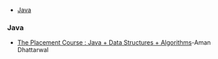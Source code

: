 * [Java](#Java)

 
 ### Java

* [The Placement Course : Java + Data Structures + Algorithms](https://www.youtube.com/watch?v=lxja8wBwN0k&list=PLKKfKV1b9e8ps6dD3QA5KFfHdiWj9cB1s&index=1)-Aman Dhattarwal
